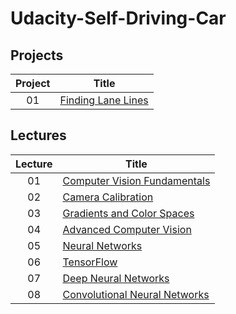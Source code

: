 # Udacity-Self-Driving-Car
## Projects
|Project| Title |
| :---: | ----- |
|01|[Finding Lane Lines](project01)

## Lectures
|Lecture| Title |
| :---: | ----- |
|01|[Computer Vision Fundamentals](lecture01)
|02|[Camera Calibration](lecture02)
|03|[Gradients and Color Spaces](lecture03)
|04|[Advanced Computer Vision](lecture04)
|05|[Neural Networks](lecture05)
|06|[TensorFlow](lecture06)
|07|[Deep Neural Networks](lecture07)
|08|[Convolutional Neural Networks](lecture08)

